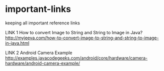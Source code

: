 # important-links
keeping all important reference links


LINK 1
How to convert Image to String and String to Image in Java?
http://myjeeva.com/how-to-convert-image-to-string-and-string-to-image-in-java.html

LINK 2
Android Camera Example
http://examples.javacodegeeks.com/android/core/hardware/camera-hardware/android-camera-example/
